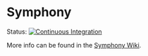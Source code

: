 # Symphony

Status: [![Continuous Integration](https://github.com/Telecominfraproject/symphony/workflows/Continuous%20Integration/badge.svg)](https://Telecominfraproject/symphony/actions)

More info can be found in the [Symphony Wiki](https://github.com/facebookincubator/symphony/wiki).
